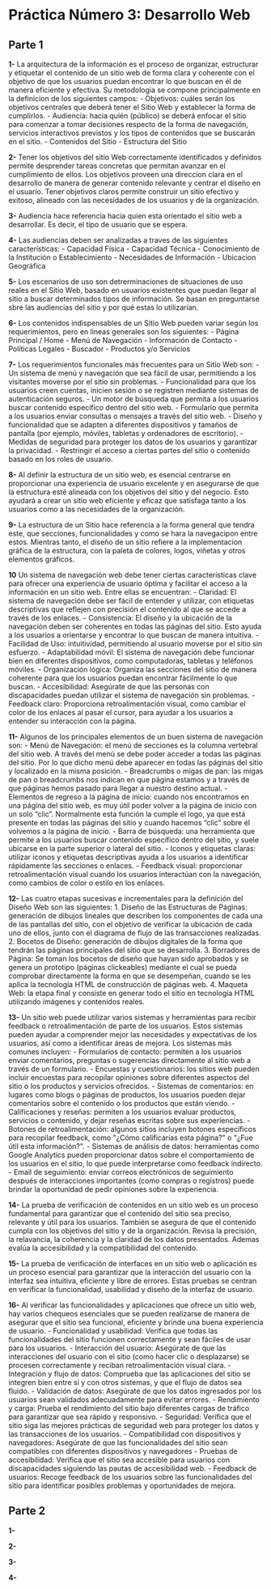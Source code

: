 # Práctica Número 3: Desarrollo Web
## Parte 1
**1-** La arquitectura de la información es el proceso de organizar, estructurar y etiquetar el contenido de un sitio web de forma clara y coherente con el objetivo de que los usuarios puedan encontrar lo que buscan en él de manera eficiente y efectiva. Su metodologia se compone principalmente en la definicion de los siguientes campos:
        - Objetivos: cuáles serán los objetivos centrales que deberá tener el Sitio Web y establecer la forma de cumplirlos.
        - Audiencia: hacia quién (público) se deberá enfocar el sitio para comenzar a tomar decisiones respecto de la forma de navegación, servicios interactivos previstos y los tipos de contenidos que se buscarán en el sitio. 
        - Contenidos del Sitio
        - Estructura del Sitio

**2-** Tener los objetivos del sitio Web correctamente identificados y definidos permite desprender tareas concretas que permitan avanzar en el cumplimiento de ellos. Los objetivos proveen una direccion clara en el desarrollo de manera de generar contenido relevante y centrar el diseño en el usuario.  Tener objetivos claros permite construir un sitio efectivo y exitoso, alineado con las necesidades de los usuarios y de la organización.

**3-** Audiencia hace referencia hacia quien esta orientado el sitio web a desarrollar. Es decir, el tipo de usuario que se espera.

**4-** Las audiencias deben ser analizadas a traves de las siguientes características:
        - Capacidad Física
        - Capacidad Técnica
        - Conocimiento de la Institución o Establecimiento
        - Necesidades de Información
        - Ubicacion Geográfica

**5-** Los escenarios de uso son detrerminaciones de situaciones de uso reales en el Sitio Web, basado en usuarios existentes que puedan llegar al sitio a buscar determinados tipos de información. Se basan en preguntarse sbre las audiencias del sitio y por qué estas lo utilizarían.

**6-** Los contenidos indispensables de un Sitio Web pueden variar según los requerimientos, pero en lineas generales son los siguientes:
        - Página Principal / Home
        - Menú de Navegación
        - Información de Contacto
        - Políticas Legales
        - Buscador
        - Productos y/o Servicios

**7-** Los requerimientos funcionales más frecuentes para un Sitio Web son: 
        - Un sistema de menú y navegación que sea fácil de usar, permitiendo a los visitantes moverse por el sitio sin problemas.
        -  Funcionalidad para que los usuarios creen cuentas, inicien sesión o se registren mediante sistemas de autenticación seguros.
        - Un motor de búsqueda que permita a los usuarios buscar contenido específico dentro del sitio web.
        - Formulario que permita a los usuarios enviar consultas o mensajes a través del sitio web.
        - Diseño y funcionalidad que se adapten a diferentes dispositivos y tamaños de pantalla (por ejemplo, móviles, tabletas y ordenadores de escritorio).
        - Medidas de seguridad para proteger los datos de los usuarios y garantizar la privacidad.
        - Restringir el acceso a ciertas partes del sitio o contenido basado en los roles de usuario.

**8-** Al definir la estructura de un sitio web, es esencial centrarse en proporcionar una experiencia de usuario excelente y en asegurarse de que la estructura esté alineada con los objetivos del sitio y del negocio. Esto ayudará a crear un sitio web eficiente y eficaz que satisfaga tanto a los usuarios como a las necesidades de la organización.

**9-** La estructura de un Sitio hace referencia a la forma general que tendra este, que secciones, funcionalidades y como se hara la navegacipon entre estos. Mientras tanto, el diseño de un sitio refiere a la implementacion gráfica de la estructura, con la paleta de colores, logos, viñetas y otros elementos gráficos.

**10** Un sistema de navegación web debe tener ciertas características clave para ofrecer una experiencia de usuario óptima y facilitar el acceso a la información en un sitio web. Entre ellas se encuentran: 
        - Claridad: El sistema de navegación debe ser fácil de entender y utilizar, con etiquetas descriptivas que reflejen con precisión el contenido al que se accede a través de los enlaces.
        - Consistencia: El diseño y la ubicación de la navegación deben ser coherentes en todas las páginas del sitio. Esto ayuda a los usuarios a orientarse y encontrar lo que buscan de manera intuitiva.
        - Facilidad de Uso: intuitividad, permitiendo al usuario moverse por el sitio sin esfuerzo.
        - Adaptabilidad móvil: El sistema de navegación debe funcionar bien en diferentes dispositivos, como computadoras, tabletas y teléfonos móviles.
        - Organización lógica: Organiza las secciones del sitio de manera coherente para que los usuarios puedan encontrar fácilmente lo que buscan.
        - Accesibilidad: Asegúrate de que las personas con discapacidades puedan utilizar el sistema de navegación sin problemas.
        - Feedback claro: Proporciona retroalimentación visual, como cambiar el color de los enlaces al pasar el cursor, para ayudar a los usuarios a entender su interacción con la página.

**11-** Algunos de los principales elementos de un buen sistema de navegación son: 
        - Menú de Navegación: el menú de secciones es la columna vertebral del sitio web. A través del menú se debe poder acceder a todas las páginas del sitio. Por lo que dicho menú debe aparecer en todas las páginas del sitio y localizado en la misma posición.
        - Breadcrumbs o migas de pan: las migas de pan o breadcrumbs nos indican en que página estamos y a través de que páginas hemos pasado para llegar a nuestro destino actual.
        - Elementos de regreso a la página de inicio: cuando nos encontramos en una página del sitio web, es muy útil poder volver a la página de inicio con un solo “clic”. Normalmente esta función la cumple el logo, ya que está presente en todas las páginas del sitio y cuando hacemos “clic” sobre él volvemos a la página de inicio.
        - Barra de búsqueda: una herramienta que permite a los usuarios buscar contenido específico dentro del sitio, y suele ubicarse en la parte superior o lateral del sitio.
        - Iconos y etiquetas claras: utilizar iconos y etiquetas descriptivas ayuda a los usuarios a identificar rápidamente las secciones o enlaces.
        - Feedback visual: proporcionar retroalimentación visual cuando los usuarios interactúan con la navegación, como cambios de color o estilo en los enlaces.

**12-** Las cuatro etapas sucesivas e incrementales para la definición del Diseño Web son las siguientes:
        1. Diseño de las Estructuras de Páginas: generación de dibujos lineales que describen los componentes de cada una de las pantallas del sitio, con el objetivo de verificar la ubicación de cada uno de ellos, junto con el diagrama de flujo de las transacciones realizadas.
        2. Bocetos de Diseño: generación de dibujos digitales de la forma que tendrán las páginas principales del sitio que se desarrolla.
        3. Borradores de Página: Se toman los bocetos de diseño que hayan sido aprobados y se genera un prototipo (páginas clickeables) mediante el cual se pueda comprobar directamente la forma en que se desempeñan, cuando se les aplica la tecnología HTML de construcción de páginas web.
        4. Maqueta Web: la etapa final y consiste en generar todo el sitio en tecnología HTML utilizando imágenes y contenidos reales.

**13-** Un sitio web puede utilizar varios sistemas y herramientas para recibir feedback o retroalimentación de parte de los usuarios. Estos sistemas pueden ayudar a comprender mejor las necesidades y expectativas de los usuarios, así como a identificar áreas de mejora. Los sistemas más comunes incluyen:
        - Formularios de contacto: permiten a los usuarios enviar comentarios, preguntas o sugerencias directamente al sitio web a través de un formulario.
        - Encuestas y cuestionarios: los sitios web pueden incluir encuestas para recopilar opiniones sobre diferentes aspectos del sitio o los productos y servicios ofrecidos.
        - Sistemas de comentarios: en lugares como blogs o páginas de productos, los usuarios pueden dejar comentarios sobre el contenido o los productos que están viendo.
        - Calificaciones y reseñas: permiten a los usuarios evaluar productos, servicios o contenido, y dejar reseñas escritas sobre sus experiencias.
        - Botones de retroalimentación: algunos sitios incluyen botones específicos para recopilar feedback, como "¿Cómo calificarías esta página?" o "¿Fue útil esta información?".
        - Sistemas de análisis de datos: herramientas como Google Analytics pueden proporcionar datos sobre el comportamiento de los usuarios en el sitio, lo que puede interpretarse como feedback indirecto.
        - Email de seguimiento: enviar correos electrónicos de seguimiento después de interacciones importantes (como compras o registros) puede brindar la oportunidad de pedir opiniones sobre la experiencia.
     
**14-** La prueba de verificación de contenidos en un sitio web es un proceso fundamental para garantizar que el contenido del sitio sea preciso, relevante y útil para los usuarios. También se asegura de que el contenido cumpla con los objetivos del sitio y de la organización. Revisa la precisión, la relavancia, la coherencia y la claridad de los datos presentados. Ademas evalúa la accesibilidad y la compatibilidad del contenido.

**15-** La prueba de verificación de interfaces en un sitio web o aplicación es un proceso esencial para garantizar que la interacción del usuario con la interfaz sea intuitiva, eficiente y libre de errores. Estas pruebas se centran en verificar la funcionalidad, usabilidad y diseño de la interfaz de usuario. 

**16-** Al verificar las funcionalidades y aplicaciones que ofrece un sitio web, hay varios chequeos esenciales que se pueden realizarse de manera de asegurar que el sitio sea funcional, eficiente y brinde una buena experiencia de usuario. 
        - Funcionalidad y usabilidad: Verifica que todas las funcionalidades del sitio funcionen correctamente y sean fáciles de usar para los usuarios.
        - Interacción del usuario: Asegúrate de que las interacciones del usuario con el sitio (como hacer clic o desplazarse) se procesen correctamente y reciban retroalimentación visual clara.
        - Integración y flujo de datos: Comprueba que las aplicaciones del sitio se integren bien entre sí y con otros sistemas, y que el flujo de datos sea fluido.
        - Validación de datos: Asegúrate de que los datos ingresados por los usuarios sean validados adecuadamente para evitar errores.
        - Rendimiento y carga: Prueba el rendimiento del sitio bajo diferentes cargas de tráfico para garantizar que sea rápido y responsivo.
        - Seguridad: Verifica que el sitio siga las mejores prácticas de seguridad web para proteger los datos y las transacciones de los usuarios.
        - Compatibilidad con dispositivos y navegadores: Asegúrate de que las funcionalidades del sitio sean compatibles con diferentes dispositivos y navegadores
        - Pruebas de accesibilidad: Verifica que el sitio sea accesible para usuarios con discapacidades siguiendo las pautas de accesibilidad web.
        - Feedback de usuarios: Recoge feedback de los usuarios sobre las funcionalidades del sitio para identificar posibles problemas y oportunidades de mejora.

## Parte 2

**1-**

**2-**

**3-**

**4-**


